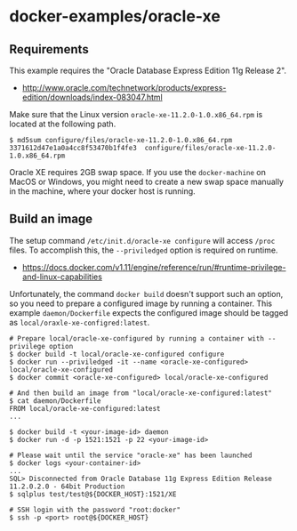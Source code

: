 # docker-examples/oracle-xe

## Requirements

This example requires the "Oracle Database Express Edition 11g Release 2".

* http://www.oracle.com/technetwork/products/express-edition/downloads/index-083047.html

Make sure that the Linux version `oracle-xe-11.2.0-1.0.x86_64.rpm` is located at the following path.

    $ md5sum configure/files/oracle-xe-11.2.0-1.0.x86_64.rpm
    3371612d47e1a0a4cc8f53470b1f4fe3  configure/files/oracle-xe-11.2.0-1.0.x86_64.rpm

Oracle XE requires 2GB swap space. If you use the `docker-machine` on MacOS or Windows, you might need to create a new swap space manually in the machine, where your docker host is running.

## Build an image

The setup command `/etc/init.d/oracle-xe configure` will access `/proc` files. To accomplish this, the `--priviledged` option is required on runtime.

* https://docs.docker.com/v1.11/engine/reference/run/#runtime-privilege-and-linux-capabilities

Unfortunately, the command `docker build` doesn't support such an option, so you need to prepare a configured image by running a container. This example `daemon/Dockerfile` expects the configured image should be tagged as `local/oraxle-xe-configred:latest`.

    # Prepare local/oracle-xe-configured by running a container with --privilege option
    $ docker build -t local/oracle-xe-configured configure
    $ docker run --priviledged -it --name <oracle-xe-configured> local/oracle-xe-configured
    $ docker commit <oracle-xe-configured> local/oracle-xe-configured

    # And then build an image from "local/oracle-xe-configured:latest"
    $ cat daemon/Dockerfile
    FROM local/oracle-xe-configured:latest
    ...

    $ docker build -t <your-image-id> daemon
    $ docker run -d -p 1521:1521 -p 22 <your-image-id>

    # Please wait until the service "oracle-xe" has been launched
    $ docker logs <your-container-id>
    ...
    SQL> Disconnected from Oracle Database 11g Express Edition Release 11.2.0.2.0 - 64bit Production
    $ sqlplus test/test@${DOCKER_HOST}:1521/XE

    # SSH login with the password "root:docker"
    $ ssh -p <port> root@${DOCKER_HOST}

